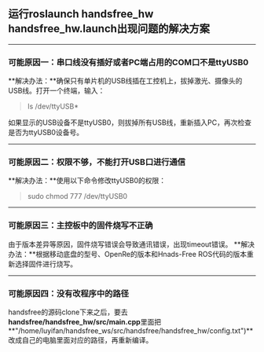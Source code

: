 ## 运行roslaunch handsfree_hw handsfree_hw.launch出现问题的解决方案

---

### 可能原因一：串口线没有插好或者PC端占用的COM口不是ttyUSB0
**解决办法：**确保只有单片机的USB线插在工控机上，拔掉激光、摄像头的USB线。打开一个终端，输入：
>ls /dev/ttyUSB*

如果显示的USB设备不是ttyUSB0，则拔掉所有USB线，重新插入PC，再次检查是否为ttyUSB0设备号。

---

### 可能原因二：权限不够，不能打开USB口进行通信
**解决办法：**使用以下命令修改ttyUSB0的权限：
> sudo chmod 777 /dev/ttyUSB0

---

### 可能原因三：主控板中的固件烧写不正确
由于版本差异等原因，固件烧写错误会导致通讯错误，出现timeout错误。
**解决办法：**根据移动底盘的型号、OpenRe的版本和Hnads-Free ROS代码的版本重新选择固件进行烧写。

---

### 可能原因四：没有改程序中的路径
handsfree的源码clone下来之后，要去**handsfree/handsfree_hw/src/main.cpp**里面把**"/home/luyifan/handsfree_ws/src/handsfree/handsfree_hw/config.txt")**改成自己的电脑里面对应的路径，再重新编译。
